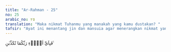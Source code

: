 ```yaml
---
title: "Ar-Rahman - 25"
no: 25
arabic_no: ٢٥
translation: "Maka nikmat Tuhanmu yang manakah yang kamu dustakan? "
tafsir: "Ayat ini menantang jin dan mansuia agar menerangkan nikmat yang mereka dustakan sebagai berikut: Siapakah yang menciptakan bahan-bahan pembuatan bahtera itu? Atau bagaimanakah membuatnya? Apakah mereka kira bahwa iman kepada Allah sudah cukup dengan hanya bersyukur atas nikmatnikmat yang telah diberikan-Nya kepada mereka? Apakah matahari, bulan dan bintang, pohon-pohonan, tumbuh-tumbuhan, dan bijibijian, sungai-sungai dan lautan-lautan, mutiara dan marjan dijadikan-Nya untuk orang-orang yang tidak berakal? Atau dijadikanNya bagi orang-orang yang pandai bersyukur kepada-Nya atas nikmat-nikmat yang diberikan-Nya? Dan bagaimanakah mereka akan bersyukur kepada-Nya bila mereka tidak mengetahuinya?"
---
```

فَبِاَيِّ اٰلَاۤءِ رَبِّكُمَا تُكَذِّبٰنِ ࣖ 